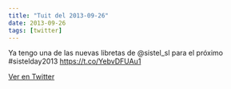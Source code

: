 ```yaml
---
title: "Tuit del 2013-09-26"
date: 2013-09-26
tags: [twitter]
---
```


Ya tengo una de las nuevas libretas de @sistel_sl para el próximo #sistelday2013 https://t.co/YebvDFUAu1



[Ver en Twitter](https://twitter.com/i/web/status/383184659578114048)
